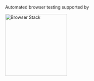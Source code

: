 Automated browser testing supported by

<img alt="Browser Stack" src="https://www.browserstack.com/images/layout/browserstack-logo-600x315.png" width="200" />
